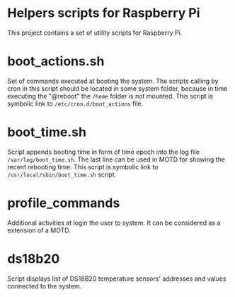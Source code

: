 Helpers scripts for Raspberry Pi
=====
This project contains a set of utility scripts for Raspberry Pi.

boot_actions.sh
=====
Set of commands executed at booting the system. The scripts calling
by cron in this script  should be located in some system folder,
because in time executing the "@reboot" the `/home` folder is not mounted.
This script is symbolic link to `/etc/cron.d/boot_actions` file.

boot_time.sh
=====
Script appends booting time in form of time epoch into the log file
`/var/log/boot_time.sh`. The last line can be used in MOTD for showing
the recent rebooting time.
This script is symbolic link to `/usr/local/sbin/boot_time.sh` script.

profile_commands
=====
Additional activities at login the user to system. It can be considered
as a extension of a MOTD.

ds18b20
=====
Script displays list of DS18B20 temperature sensors' addresses and values connected
to the system.
